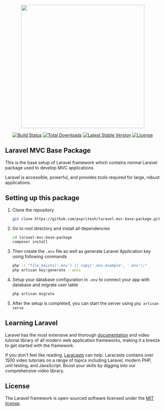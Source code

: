 <p align="center"><img src="https://res.cloudinary.com/dtfbvvkyp/image/upload/v1566331377/laravel-logolockup-cmyk-red.svg" width="400"></p>

<p align="center">
<a href="https://travis-ci.org/laravel/framework"><img src="https://travis-ci.org/laravel/framework.svg" alt="Build Status"></a>
<a href="https://packagist.org/packages/laravel/framework"><img src="https://poser.pugx.org/laravel/framework/d/total.svg" alt="Total Downloads"></a>
<a href="https://packagist.org/packages/laravel/framework"><img src="https://poser.pugx.org/laravel/framework/v/stable.svg" alt="Latest Stable Version"></a>
<a href="https://packagist.org/packages/laravel/framework"><img src="https://poser.pugx.org/laravel/framework/license.svg" alt="License"></a>
</p>

## Laravel MVC Base Package

This is the base setup of Laravel framework which contains normal Laravel package used to develop MVC applications.

Laravel is accessible, powerful, and provides tools required for large, robust applications.

## Setting up this package

1. Clone the repository
    ```sh
    git clone https://github.com/pspritesh/laravel-mvc-base-package.git
    ```
2. Go to root directory and install all dependencies
   ```sh
   cd laravel-mvc-base-package
   composer install
   ```
3. Then create the `.env` file as well as generate Laravel Application key using following commands
   ```sh
   php -r "file_exists('.env') || copy('.env.example', '.env');"
   php artisan key:generate --ansi
   ```
4. Setup your database configuration in `.env` to connect your app with database and migrate user table
   ```sh
   php artisan migrate
   ```
5. After the setup is completed, you can start the server using `php artisan serve`

## Learning Laravel

Laravel has the most extensive and thorough [documentation](https://laravel.com/docs) and video tutorial library of all modern web application frameworks, making it a breeze to get started with the framework.

If you don't feel like reading, [Laracasts](https://laracasts.com) can help. Laracasts contains over 1500 video tutorials on a range of topics including Laravel, modern PHP, unit testing, and JavaScript. Boost your skills by digging into our comprehensive video library.

## License

The Laravel framework is open-sourced software licensed under the [MIT license](https://opensource.org/licenses/MIT).

